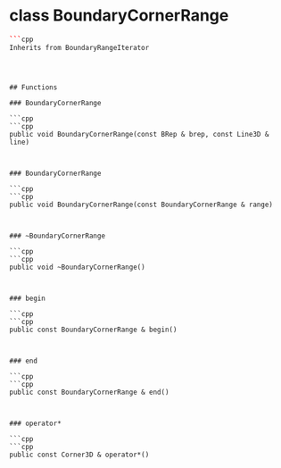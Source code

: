 # class BoundaryCornerRange


```cpp
```cpp
Inherits from BoundaryRangeIterator
```
```



## Functions

### BoundaryCornerRange

```cpp
```cpp
public void BoundaryCornerRange(const BRep & brep, const Line3D & line)
```
```


### BoundaryCornerRange

```cpp
```cpp
public void BoundaryCornerRange(const BoundaryCornerRange & range)
```
```


### ~BoundaryCornerRange

```cpp
```cpp
public void ~BoundaryCornerRange()
```
```


### begin

```cpp
```cpp
public const BoundaryCornerRange & begin()
```
```


### end

```cpp
```cpp
public const BoundaryCornerRange & end()
```
```


### operator*

```cpp
```cpp
public const Corner3D & operator*()
```
```




